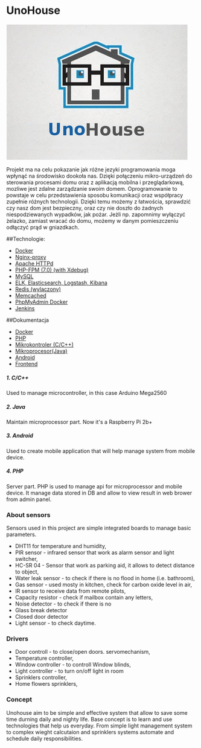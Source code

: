 # UnoHouse
![UnoHouse](img/unohouse.png)

Projekt ma na celu pokazanie jak różne jezyki programowania moga wpłynąć na środowisko dookoła nas.
Dzięki połączeniu mikro-urządzeń do sterowania procesami domu oraz z aplikacją mobilna i przeglądarkową, mozliwe jest zdalne zarządzanie swoim domem.
Oprogramowanie to powstaje w celu przedstawienia sposobu komunikacji oraz współpracy zupełnie różnych technologii.
Dzięki temu możemy z łatwościa, sprawdzić czy nasz dom jest bezpieczny, oraz czy nie doszło do żadnych niespodziewanych wypadków, jak pożar.
Jeżli np. zapomnimy wyłączyć żelazko, zamiast wracać do domu, możemy w danym pomieszczeniu odłączyć prąd w gniazdkach.


##Technologie:

- [Docker](https://www.docker.com/)
- [Nginx-proxy](https://hub.docker.com/r/jwilder/nginx-proxy/) 
- [Apache HTTPd](https://hub.docker.com/r/webdevops/php-apache/)
- [PHP-FPM (7.0) (with Xdebug)](https://hub.docker.com/r/webdevops/php-apache/)
- [MySQL](https://hub.docker.com/_/mysql/)
- [ELK, Elasticsearch, Logstash, Kibana](https://hub.docker.com/r/willdurand/elk/)
- [Redis (wylączony)](https://hub.docker.com/_/redis/)
- [Memcached](https://hub.docker.com/_/memcached/)
- [PhpMyAdmin Docker](https://hub.docker.com/r/phpmyadmin/phpmyadmin/)
- [Jenkins](https://jenkins.io/)

##Dokumentacja
- [Docker](/documentation/pl/Docker/README.md)
- [PHP](/documentation/pl/PHP/README.md)
- [Mikrokontroler (C/C++)](/documentation/pl/Mikrokontroller/README.md)
- [Mikroprocesor(Java)](/documentation/pl/Mikroprocesor/README.md)
- [Android](/documentation/pl/Android/README.md)
- [Frontend](/documentation/pl/Frontend/README.md)


##### 1. C/C++
Used to manage microcontroller, in this case Arduino Mega2560
##### 2. Java
Maintain microprocessor part. Now it's a Raspberry Pi 2b+
##### 3. Android
Used to create mobile application that will help manage system from mobile device.
##### 4. PHP
Server part. PHP is used to manage api for microprocessor and mobile device. 
It manage data stored in DB and allow to view result in web brower from admin panel.

### About sensors
Sensors used in this project are simple integrated boards to manage basic parameters.
* DHT11 for temperature and humidity,
* PIR sensor - infrared sensor that work as alarm sensor and light switcher,
* HC-SR 04 - Sensor that work as parking aid, it allows to detect distance to object,
* Water leak sensor - to check if there is no flood in home (i.e. bathroom),
* Gas sensor - used mosty in kitchen, check for carbon oxide level in air,
* IR sensor to receive data from remote pilots,
* Capacity resistor - check if mailbox contain any letters,
* Noise detector - to check if there is no 
* Glass break detector
* Closed door detector
* Light sensor - to check daytime.

### Drivers
* Door controll - to close/open doors. servomechanism,
* Temperature controller,
* Window controller - to controll Window blinds,
* Light controller - to turn on/off light in room
* Sprinklers controller,
* Home flowers sprinklers,

### Concept
Unohouse aim to be simple and effective system that allow to save some time durning daily and nighty life.
Base concept is to learn and use technologies that help us everyday. 
From simple light management system to complex wieght calcutaion and sprinklers systems automate and schedule daily responsibilities.
